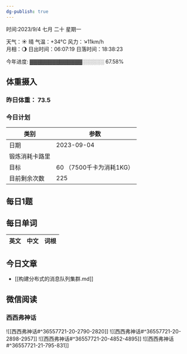 ```yaml
---
dg-publish: true
---
```



时间:2023/9/4 七月 二十 星期一

天气：☀️   晴 气温：+34°C 风力：↘11km/h  
月相：🌖 日出时间：06:07:19 日落时间：18:38:23

今年进度: ▓▓▓▓▓▓▓▓▓▓▓▓▓▓░░░░░░ 67.58%

## 体重摄入

### 昨日体重： 73.5
### 今日计划

| 类别           | 参数                    |
| -------------- | ----------------------- |
| 日期           | 2023-09-04               |
| 锻炼消耗卡路里 | |
| 目标           | 60      （7500千卡为消耗1KG）                |
| 目前剩余次数               |        225                  |



## 每日1题


## 每日单词

| 英文       | 中文       |词根|
| ---------- | ---------- | ---|


## 今日文章

- [[构建分布式的消息队列集群.md]]


## 微信阅读

<!-- start of weread -->

### 西西弗神话
![[西西弗神话#^36557721-20-2790-2820]]
![[西西弗神话#^36557721-20-2898-2957]]
![[西西弗神话#^36557721-20-4852-4895]]
![[西西弗神话#^36557721-21-795-831]]

<!-- end of weread -->
